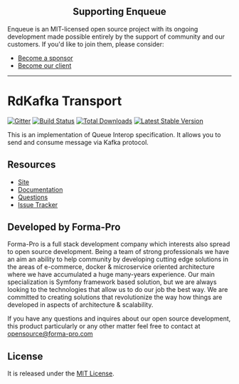 <h2 align="center">Supporting Enqueue</h2>

Enqueue is an MIT-licensed open source project with its ongoing development made possible entirely by the support of community and our customers. If you'd like to join them, please consider:

- [Become a sponsor](https://www.patreon.com/makasim)
- [Become our client](http://forma-pro.com/)

---

# RdKafka Transport

[![Gitter](https://badges.gitter.im/php-enqueue/Lobby.svg)](https://gitter.im/php-enqueue/Lobby)
[![Build Status](https://img.shields.io/github/workflow/status/php-enqueue/rdkafka/CI)](https://github.com/php-enqueue/rdkafka/actions?query=workflow%3ACI)
[![Total Downloads](https://poser.pugx.org/enqueue/rdkafka/d/total.png)](https://packagist.org/packages/enqueue/rdkafka)
[![Latest Stable Version](https://poser.pugx.org/enqueue/rdkafka/version.png)](https://packagist.org/packages/enqueue/rdkafka)

This is an implementation of Queue Interop specification. It allows you to send and consume message via Kafka protocol.

## Resources

* [Site](https://enqueue.forma-pro.com/)
* [Documentation](https://php-enqueue.github.io/transport/kafka/)
* [Questions](https://gitter.im/php-enqueue/Lobby)
* [Issue Tracker](https://github.com/php-enqueue/enqueue-dev/issues)

## Developed by Forma-Pro

Forma-Pro is a full stack development company which interests also spread to open source development.
Being a team of strong professionals we have an aim an ability to help community by developing cutting edge solutions in the areas of e-commerce, docker & microservice oriented architecture where we have accumulated a huge many-years experience.
Our main specialization is Symfony framework based solution, but we are always looking to the technologies that allow us to do our job the best way. We are committed to creating solutions that revolutionize the way how things are developed in aspects of architecture & scalability.

If you have any questions and inquires about our open source development, this product particularly or any other matter feel free to contact at opensource@forma-pro.com

## License

It is released under the [MIT License](LICENSE).
